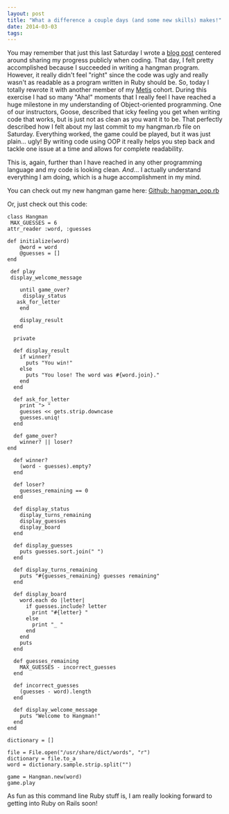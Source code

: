 ```yaml
---
layout: post
title: "What a difference a couple days (and some new skills) makes!"
date: 2014-03-03
tags:
---
```


You may remember that just this last Saturday I wrote a [blog post](http://reallybusywizards.com/one-week-in-as-motivated-as-ever/) centered around sharing my progress publicly when coding. That day, I felt pretty accomplished because I succeeded in writing a hangman program. However, it really didn't feel "right" since the code was ugly and really wasn't as readable as a program written in Ruby should be. So, today I totally rewrote it with another member of my [Metis](http://thisismetis.com) cohort. During this exercise I had so many "Aha!" moments that I really feel I have reached a huge milestone in my understanding of Object-oriented programming. One of our instructors, Goose, described that icky feeling you get when writing code that works, but is just not as clean as you want it to be. That perfectly described how I felt about my last commit to my hangman.rb file on Saturday. Everything worked, the game could be played, but it was just plain... ugly! By writing code using OOP it really helps you step back and tackle one issue at a time and allows for complete readability.

This is, again, further than I have reached in any other programming language and my code is looking clean. *And*... I actually understand everything I am doing, which is a huge accomplishment in my mind.

You can check out my new hangman game here: [Github: hangman_oop.rb](https://github.com/kenyonj/metis-week02/blob/master/day01/hangman_oop.rb)

Or, just check out this code:

	class Hangman
 	 MAX_GUESSES = 6
  	attr_reader :word, :guesses

  	def initialize(word)
    	@word = word
    	@guesses = []
  	end

 	 def play
   	 display_welcome_message

    	until game_over?
     	 display_status
   	   ask_for_letter
    	end
	
    	display_result
	  end

	  private

	  def display_result
    	if winner?
	      puts "You win!"
    	else
	      puts "You lose! The word was #{word.join}."
    	end
	  end

	  def ask_for_letter
    	print "> "
	    guesses << gets.strip.downcase
    	guesses.uniq!
	  end

	  def game_over?
    	winner? || loser?
  	end

	  def winner?
    	(word - guesses).empty?
	  end

	  def loser?
    	guesses_remaining == 0
	  end

	  def display_status
    	display_turns_remaining
	    display_guesses
    	display_board
	  end

	  def display_guesses
    	puts guesses.sort.join(" ")
	  end

	  def display_turns_remaining
    	puts "#{guesses_remaining} guesses remaining"
	  end

	  def display_board
    	word.each do |letter|
	      if guesses.include? letter
    	    print "#{letter} "
	      else
    	    print "_ "
	      end
    	end
	    puts
	  end

	  def guesses_remaining
    	MAX_GUESSES - incorrect_guesses
	  end

	  def incorrect_guesses
    	(guesses - word).length
	  end

	  def display_welcome_message
    	puts "Welcome to Hangman!"
	  end
	end

	dictionary = []

	file = File.open("/usr/share/dict/words", "r")
	dictionary = file.to_a
	word = dictionary.sample.strip.split("")

	game = Hangman.new(word)
	game.play
   
   
As fun as this command line Ruby stuff is, I am really looking forward to getting into Ruby on Rails soon!   
